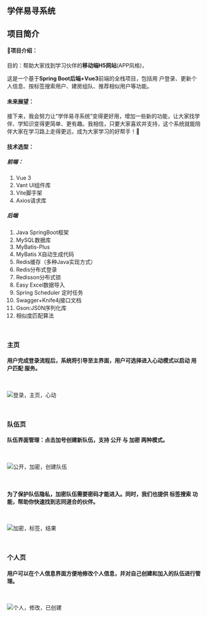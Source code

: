 
## 学伴易寻系统

## 项目简介 

#### 🥇项目介绍：

目的：帮助大家找到学习伙伴的**移动端H5网站**(APP风格)，

这是一个基于**Spring Boot后端+Vue3**前端的全栈项目，包括用
户登录、更新个人信息、按标签搜索用户、建房组队、推荐相似用户等功能。

#### 未来展望：

接下来，我会努力让“学伴易寻系统”变得更好用，增加一些新的功能，让大家找学伴、学知识变得更简单、更有趣。我相信，只要大家喜欢并支持，这个系统就能陪伴大家在学习路上走得更远，成为大家学习的好帮手！🤗

#### **技术选型：**

##### **前端：**

1. Vue 3
2. Vant UI组件库
3. Vite脚手架
4. Axios请求库

##### 后端

1. Java SpringBoot框架
2. MySQL数据库
3. MyBatis-Plus
4. MyBatis X自动生成代码
5. Redis缓存（多种Java实现方式）
6. Redis分布式登录
7. Redisson分布式锁
8. Easy Excel数据导入
9. Spring Scheduler 定时任务
10. Swagger+Knife4j接口文档
11. Gson:JS0N序列化库
12. 相似度匹配算法

<!-- ##### 部署

- Serverless服务
- 云原生容器平台
-->
<br/>

### 主页

#### 用户完成登录流程后，系统将引导至主界面，用户可选择进入心动模式以启动 用户匹配 服务。

<br/>

![登录，主页，心动](https://wbe-tilas.oss-cn-hangzhou.aliyuncs.com/%E5%AD%A6%E4%BC%B4%E6%98%93%E5%AF%BB%E5%9B%BE%E7%89%87%E9%9B%86/%E7%99%BB%E5%BD%95%EF%BC%8C%E4%B8%BB%E9%A1%B5%EF%BC%8C%E5%BF%83%E5%8A%A8.jpg)

<br/>

### 队伍页

#### 队伍界面管理：点击加号创建新队伍，支持 公开 与 加密 两种模式。

<br/>

![公开，加密，创建队伍](https://wbe-tilas.oss-cn-hangzhou.aliyuncs.com/%E5%AD%A6%E4%BC%B4%E6%98%93%E5%AF%BB%E5%9B%BE%E7%89%87%E9%9B%86/%E5%85%AC%E5%BC%80%EF%BC%8C%E5%8A%A0%E5%AF%86%EF%BC%8C%E5%88%9B%E5%BB%BA%E9%98%9F%E4%BC%8D.jpg)

<br/>

#### 为了保护队伍隐私，加密队伍需要密码才能进入。同时，我们也提供 标签搜索 功能，帮助你快速找到志同道合的伙伴。

<br/>

![加密，标签，结果](https://wbe-tilas.oss-cn-hangzhou.aliyuncs.com/%E5%AD%A6%E4%BC%B4%E6%98%93%E5%AF%BB%E5%9B%BE%E7%89%87%E9%9B%86/%E5%8A%A0%E5%AF%86%EF%BC%8C%E6%A0%87%E7%AD%BE%EF%BC%8C%E7%BB%93%E6%9E%9C.jpg)

<br/>

### 个人页

#### 用户可以在个人信息界面方便地修改个人信息，并对自己创建和加入的队伍进行管理。

<br/>

![个人，修改，已创建](https://wbe-tilas.oss-cn-hangzhou.aliyuncs.com/%E5%AD%A6%E4%BC%B4%E6%98%93%E5%AF%BB%E5%9B%BE%E7%89%87%E9%9B%86/%E4%B8%AA%E4%BA%BA%EF%BC%8C%E4%BF%AE%E6%94%B9%EF%BC%8C%E5%B7%B2%E5%88%9B%E5%BB%BA.jpg)
